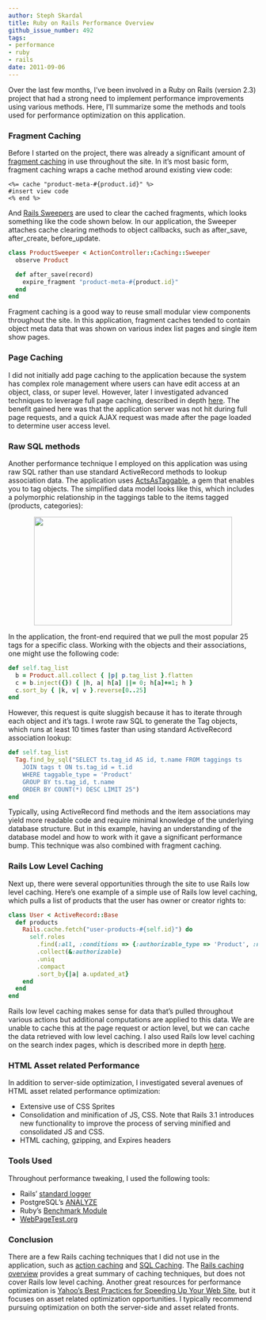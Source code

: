 ```yaml
---
author: Steph Skardal
title: Ruby on Rails Performance Overview
github_issue_number: 492
tags:
- performance
- ruby
- rails
date: 2011-09-06
---
```




Over the last few months, I’ve been involved in a Ruby on Rails (version 2.3) project that had a strong need to implement performance improvements using various methods. Here, I’ll summarize some the methods and tools used for performance optimization on this application.

### Fragment Caching

Before I started on the project, there was already a significant amount of [fragment caching](http://guides.rubyonrails.org/caching_with_rails.html#fragment-caching) in use throughout the site. In it’s most basic form, fragment caching wraps a cache method around existing view code:

```plain
<%= cache "product-meta-#{product.id}" %>
#insert view code
<% end %>
```

And [Rails Sweepers](http://guides.rubyonrails.org/caching_with_rails.html#sweepers) are used to clear the cached fragments, which looks something like the code shown below. In our application, the Sweeper attaches cache clearing methods to object callbacks, such as after_save, after_create, before_update.

```ruby
class ProductSweeper < ActionController::Caching::Sweeper
  observe Product

  def after_save(record)
    expire_fragment "product-meta-#{product.id}"
  end
end
```

Fragment caching is a good way to reuse small modular view components throughout the site. In this application, fragment caches tended to contain object meta data that was shown on various index list pages and single item show pages.

### Page Caching

I did not initially add page caching to the application because the system has complex role management where users can have edit access at an object, class, or super level. However, later I investigated  advanced techniques to leverage full page caching, described in depth [here](/blog/2011/08/rails-optimization-digging-deeper/). The benefit gained here was that the application server was not hit during full page requests, and a quick AJAX request was made after the page loaded to determine user access level.

### Raw SQL methods

Another performance technique I employed on this application was using raw SQL rather than use standard ActiveRecord methods to lookup association data. The application uses [ActsAsTaggable](https://web.archive.org/web/20111020154349/rubyforge.org/projects/taggable/), a gem that enables you to tag objects. The simplified data model looks like this, which includes a polymorphic relationship in the taggings table to the items tagged (products, categories):

<a href="/blog/2011/09/ruby-on-rails-performance-overview/image-0-big.png" onblur="try {parent.deselectBloggerImageGracefully();} catch(e) {}"><img alt="" border="0" id="BLOGGER_PHOTO_ID_5649308360992095682" src="/blog/2011/09/ruby-on-rails-performance-overview/image-0.png" style="display:block; margin:0px auto 10px; text-align:center;cursor:pointer; cursor:hand;width: 400px; height: 219px;"/></a>

In the application, the front-end required that we pull the most popular 25 tags for a specific class. Working with the objects and their associations, one might use the following code:

```ruby
def self.tag_list
  b = Product.all.collect { |p| p.tag_list }.flatten
  c = b.inject({}) { |h, a| h[a] ||= 0; h[a]+=1; h } 
  c.sort_by { |k, v| v }.reverse[0..25]
end
```

However, this request is quite sluggish because it has to iterate through each object and it’s tags. I wrote raw SQL to generate the Tag objects, which runs at least 10 times faster than using standard ActiveRecord association lookup:

```ruby
def self.tag_list
  Tag.find_by_sql("SELECT ts.tag_id AS id, t.name FROM taggings ts
    JOIN tags t ON ts.tag_id = t.id
    WHERE taggable_type = 'Product'
    GROUP BY ts.tag_id, t.name
    ORDER BY COUNT(*) DESC LIMIT 25")
end
```

Typically, using ActiveRecord find methods and the item associations may yield more readable code and require minimal knowledge of the underlying database structure. But in this example, having an understanding of the database model and how to work with it gave a significant performance bump. This technique was also combined with fragment caching.

 

### Rails Low Level Caching

Next up, there were several opportunities through the site to use Rails low level caching. Here’s one example of a simple use of Rails low level caching, which pulls a list of products that the user has owner or creator rights to:

```ruby
class User < ActiveRecord::Base 
  def products
    Rails.cache.fetch("user-products-#{self.id}") do
      self.roles
        .find(:all, :conditions => {:authorizable_type => 'Product', :name => ['owner','creator']})
        .collect(&:authorizable)
        .uniq
        .compact
        .sort_by{|a| a.updated_at}
    end
  end
end

```

Rails low level caching makes sense for data that’s pulled throughout various actions but additional computations are applied to this data. We are unable to cache this at the page request or action level, but we can cache the data retrieved with low level caching. I also used Rails low level caching on the search index pages, which is described more in depth [here](/blog/2011/07/rails-optimization-advanced-techniques/).

### HTML Asset related Performance

In addition to server-side optimization, I investigated several avenues of HTML asset related performance optimization:

- Extensive use of CSS Sprites
- Consolidation and minification of JS, CSS. Note that Rails 3.1 introduces new functionality to improve the process of serving minified and consolidated JS and CSS.
- HTML caching, gzipping, and Expires headers

### Tools Used

Throughout performance tweaking, I used the following tools:

- Rails’ [standard logger](http://guides.rubyonrails.org/debugging_rails_applications.html#the-logger)
- PostgreSQL’s [ANALYZE](https://www.postgresql.org/docs/8.1/static/sql-analyze.html)
- Ruby’s [Benchmark Module](https://ruby-doc.org/stdlib-2.5.1/libdoc/benchmark/rdoc/index.html)
- [WebPageTest.org](https://www.webpagetest.org/)

### Conclusion

There are a few Rails caching techniques that I did not use in the application, such as [action caching](http://guides.rubyonrails.org/caching_with_rails.html#action-caching) and [SQL Caching](http://guides.rubyonrails.org/caching_with_rails.html#sql-caching). The [Rails caching overview](http://guides.rubyonrails.org/caching_with_rails.html) provides a great summary of caching techniques, but does not cover Rails low level caching. Another great resources for performance optimization is [Yahoo’s Best Practices for Speeding Up Your Web Site](https://developer.yahoo.com/performance/rules.html), but it focuses on asset related optimization opportunities. I typically recommend pursuing optimization on both the server-side and asset related fronts.


